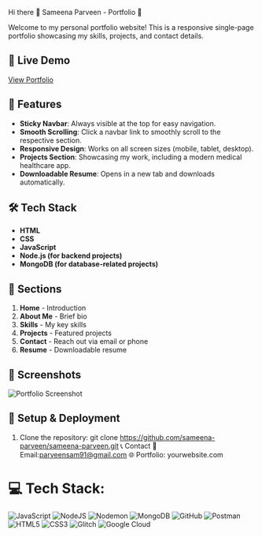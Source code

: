 Hi there 👋
 Sameena Parveen - Portfolio 🚀

Welcome to my personal portfolio website! This is a responsive single-page portfolio showcasing my skills, projects, and contact details.

## 🔗 Live Demo
[View Portfolio](your-live-link-here)

## 📌 Features
- **Sticky Navbar**: Always visible at the top for easy navigation.
- **Smooth Scrolling**: Click a navbar link to smoothly scroll to the respective section.
- **Responsive Design**: Works on all screen sizes (mobile, tablet, desktop).
- **Projects Section**: Showcasing my work, including a modern medical healthcare app.
- **Downloadable Resume**: Opens in a new tab and downloads automatically.

## 🛠️ Tech Stack
- **HTML**
- **CSS**
- **JavaScript**
- **Node.js (for backend projects)**
- **MongoDB (for database-related projects)**
## 📂 Sections
1. **Home** - Introduction  
2. **About Me** - Brief bio  
3. **Skills** - My key skills  
4. **Projects** - Featured projects  
5. **Contact** - Reach out via email or phone  
6. **Resume** - Downloadable resume  

## 📸 Screenshots
![Portfolio Screenshot](screenshot.png)

## 🚀 Setup & Deployment
1. Clone the repository:
   git clone https://github.com/sameena-parveen/sameena-parveen.git
📞 Contact
📧 Email:parveensam91@gmail.com
🌐 Portfolio: yourwebsite.com

# 💻 Tech Stack:
![JavaScript](https://img.shields.io/badge/javascript-%23323330.svg?style=for-the-badge&logo=javascript&logoColor=%23F7DF1E) ![NodeJS](https://img.shields.io/badge/node.js-6DA55F?style=for-the-badge&logo=node.js&logoColor=white) ![Nodemon](https://img.shields.io/badge/NODEMON-%23323330.svg?style=for-the-badge&logo=nodemon&logoColor=%BBDEAD) ![MongoDB](https://img.shields.io/badge/MongoDB-%234ea94b.svg?style=for-the-badge&logo=mongodb&logoColor=white) ![GitHub](https://img.shields.io/badge/github-%23121011.svg?style=for-the-badge&logo=github&logoColor=white) ![Postman](https://img.shields.io/badge/Postman-FF6C37?style=for-the-badge&logo=postman&logoColor=white) ![HTML5](https://img.shields.io/badge/html5-%23E34F26.svg?style=for-the-badge&logo=html5&logoColor=white) ![CSS3](https://img.shields.io/badge/css3-%231572B6.svg?style=for-the-badge&logo=css3&logoColor=white) ![Glitch](https://img.shields.io/badge/glitch-%233333FF.svg?style=for-the-badge&logo=glitch&logoColor=white) ![Google Cloud](https://img.shields.io/badge/GoogleCloud-%234285F4.svg?style=for-the-badge&logo=google-cloud&logoColor=white)


<!-- Proudly created with GPRM ( https://gprm.itsvg.in ) -->

